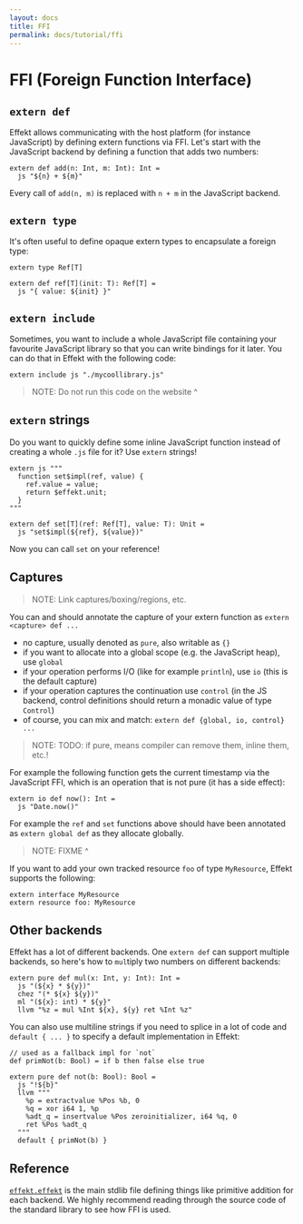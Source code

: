 ```yaml
---
layout: docs
title: FFI
permalink: docs/tutorial/ffi
---
```


# FFI (Foreign Function Interface)

## `extern def`

Effekt allows communicating with the host platform (for instance JavaScript) by defining extern functions via FFI.
Let's start with the JavaScript backend by defining a function that adds two numbers:

```effekt
extern def add(n: Int, m: Int): Int =
  js "${n} + ${m}"
```

Every call of `add(n, m)` is replaced with `n + m` in the JavaScript backend.

## `extern type`

It's often useful to define opaque extern types to encapsulate a foreign type:

```effekt
extern type Ref[T]

extern def ref[T](init: T): Ref[T] =
  js "{ value: ${init} }"
```

## `extern include`

Sometimes, you want to include a whole JavaScript file containing your favourite JavaScript library
so that you can write bindings for it later.
You can do that in Effekt with the following code:

```effekt
extern include js "./mycoollibrary.js"
```

> NOTE: Do not run this code on the website ^

## `extern` strings

Do you want to quickly define some inline JavaScript function instead of creating a whole `.js` file for it?
Use `extern` strings!

```effekt
extern js """
  function set$impl(ref, value) {
    ref.value = value;
    return $effekt.unit;
  }
"""

extern def set[T](ref: Ref[T], value: T): Unit =
  js "set$impl(${ref}, ${value})"
```

Now you can call `set` on your reference!

## Captures

> NOTE: Link captures/boxing/regions, etc.

You can and should annotate the capture of your extern function as `extern <capture> def ...`

- no capture, usually denoted as `pure`, also writable as `{}`
- if you want to allocate into a global scope (e.g. the JavaScript heap), use `global`
- if your operation performs I/O (like for example `println`), use `io` (this is the default capture)
- if your operation captures the continuation use `control` (in the JS backend, control definitions should return a monadic value of type `Control`)
- of course, you can mix and match: `extern def {global, io, control} ...`

> NOTE: TODO: if pure, means compiler can remove them, inline them, etc.!

For example the following function gets the current timestamp via the JavaScript FFI, which is an operation that is not pure (it has a side effect):

```
extern io def now(): Int =
  js "Date.now()"
```

For example the `ref` and `set` functions above should have been annotated as `extern global def` as they allocate globally.
> NOTE: FIXME ^

If you want to add your own tracked resource `foo` of type `MyResource`, Effekt supports the following:
```effekt
extern interface MyResource
extern resource foo: MyResource
```

## Other backends

Effekt has a lot of different backends. One `extern def` can support multiple backends, so here's how to `mul`tiply two numbers on different backends:

```effekt
extern pure def mul(x: Int, y: Int): Int =
  js "(${x} * ${y})"
  chez "(* ${x} ${y})"
  ml "(${x}: int) * ${y}"
  llvm "%z = mul %Int ${x}, ${y} ret %Int %z"
```

You can also use multiline strings if you need to splice in a lot of code and `default { ... }` to specify a default implementation in Effekt:

```effekt
// used as a fallback impl for `not`
def primNot(b: Bool) = if b then false else true

extern pure def not(b: Bool): Bool =
  js "!${b}"
  llvm """
    %p = extractvalue %Pos %b, 0
    %q = xor i64 1, %p
    %adt_q = insertvalue %Pos zeroinitializer, i64 %q, 0
    ret %Pos %adt_q
  """
  default { primNot(b) }
```

## Reference

[`effekt.effekt`](https://github.com/effekt-lang/effekt/blob/master/libraries/common/effekt.effekt) is the main stdlib file defining things like primitive addition for each backend.
We highly recommend reading through the source code of the standard library to see how FFI is used.